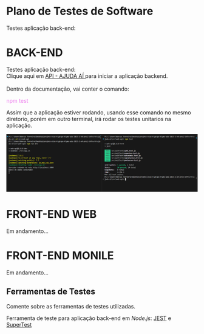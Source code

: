 # Plano de Testes de Software

Testes aplicação back-end:

# BACK-END  
Testes aplicação back-end:  
Clique aqui em <a href="../src/web-api/README.md"> API - AJUDA AÍ </a> para iniciar a aplicação backend.<br/><br/>
Dentro da documentação, vai conter o comando: <p style="color:violet">npm test</p> Assim que a aplicação estiver rodando, usando esse comando no mesmo diretorio, porém em outro terminal, irá rodar os testes unitarios na aplicação.

![Evidencias de Testes UNitarios Back-end](./img/evidenciadetestesunitariosbackend.png)  
# FRONT-END WEB

Em andamento...

# FRONT-END MONILE

Em andamento...
 
## Ferramentas de Testes

Comente sobre as ferramentas de testes utilizadas.
 
Ferramenta de teste para aplicação back-end em *Node.js*: <a href="https://jestjs.io/pt-BR/">JEST</a> e <a href="https://www.npmjs.com/package/supertest">SuperTest</a>
